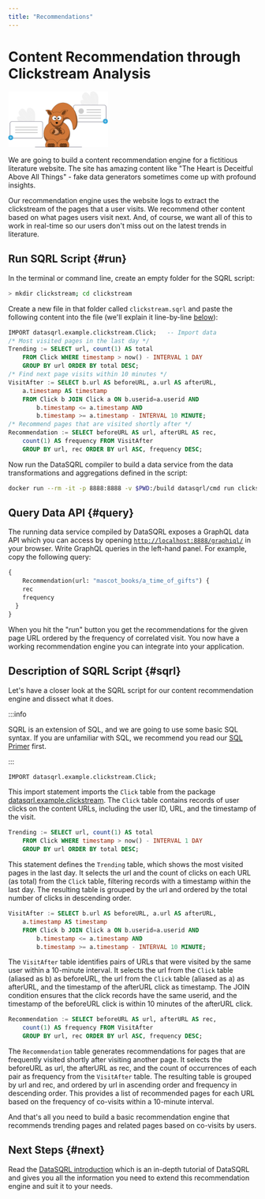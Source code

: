 ```yaml
---
title: "Recommendations"
---
```


# Content Recommendation through Clickstream Analysis

<img src="/img/generic/undraw_recommendation.svg" alt="Content Recommendation >" width="40%"/>

We are going to build a content recommendation engine for a fictitious literature website. The site has amazing content like "The Heart is Deceitful Above All Things" - fake data generators sometimes come up with profound insights.

Our recommendation engine uses the website logs to extract the clickstream of the pages that a user visits. We recommend other content based on what pages users visit next. And, of course, we want all of this to work in real-time so our users don't miss out on the latest trends in literature.


## Run SQRL Script {#run}

In the terminal or command line, create an empty folder for the SQRL script:

```bash
> mkdir clickstream; cd clickstream
```

Create a new file in that folder called `clickstream.sqrl` and paste the following content into the file (we'll explain it line-by-line [below](#sqrl)):

```sql
IMPORT datasqrl.example.clickstream.Click;   -- Import data
/* Most visited pages in the last day */
Trending := SELECT url, count(1) AS total
    FROM Click WHERE timestamp > now() - INTERVAL 1 DAY
    GROUP BY url ORDER BY total DESC;
/* Find next page visits within 10 minutes */
VisitAfter := SELECT b.url AS beforeURL, a.url AS afterURL,
    a.timestamp AS timestamp
    FROM Click b JOIN Click a ON b.userid=a.userid AND
        b.timestamp <= a.timestamp AND
        b.timestamp >= a.timestamp - INTERVAL 10 MINUTE;
/* Recommend pages that are visited shortly after */
Recommendation := SELECT beforeURL AS url, afterURL AS rec,
    count(1) AS frequency FROM VisitAfter
    GROUP BY url, rec ORDER BY url ASC, frequency DESC;
```

Now run the DataSQRL compiler to build a data service from the data transformations and aggregations defined in the script:

```bash
docker run --rm -it -p 8888:8888 -v $PWD:/build datasqrl/cmd run clickstream.sqrl
```

## Query Data API {#query}

The running data service compiled by DataSQRL exposes a GraphQL data API which you can access by opening [`http://localhost:8888/graphiql/`](http://localhost:8888/graphiql/) in your browser. Write GraphQL queries in the left-hand panel. For example, copy the following query:

```graphql
{
	Recommendation(url: "mascot_books/a_time_of_gifts") {
    rec
    frequency
  }
}
```

When you hit the "run" button you get the recommendations for the given page URL ordered by the frequency of correlated visit. 
You now have a working recommendation engine you can integrate into your application.

## Description of SQRL Script {#sqrl}

Let's have a closer look at the SQRL script for our content recommendation engine and dissect what it does.

:::info

SQRL is an extension of SQL, and we are going to use some basic SQL syntax. If you are unfamiliar with SQL, we recommend you read our [SQL Primer](/docs/reference/sqrl/sql-primer) first.

:::

```sql
IMPORT datasqrl.example.clickstream.Click;
```

This import statement imports the `Click` table from the package [datasqrl.example.clickstream](https://dev.datasqrl.com/package/datasqrl.example.clickstream/). The `Click` table contains records of user clicks on the content URLs, including the user ID, URL, and the timestamp of the visit.

```sql
Trending := SELECT url, count(1) AS total
    FROM Click WHERE timestamp > now() - INTERVAL 1 DAY
    GROUP BY url ORDER BY total DESC;
```

This statement defines the `Trending` table, which shows the most visited pages in the last day. It selects the url and the count of clicks on each URL (as total) from the `Click` table, filtering records with a timestamp within the last day. The resulting table is grouped by the url and ordered by the total number of clicks in descending order.

```sql
VisitAfter := SELECT b.url AS beforeURL, a.url AS afterURL,
    a.timestamp AS timestamp
    FROM Click b JOIN Click a ON b.userid=a.userid AND
        b.timestamp <= a.timestamp AND
        b.timestamp >= a.timestamp - INTERVAL 10 MINUTE;
```

The `VisitAfter` table identifies pairs of URLs that were visited by the same user within a 10-minute interval. It selects the url from the `Click` table (aliased as b) as beforeURL, the url from the `Click` table (aliased as a) as afterURL, and the timestamp of the afterURL click as timestamp. The JOIN condition ensures that the click records have the same userid, and the timestamp of the beforeURL click is within 10 minutes of the afterURL click.

```sql
Recommendation := SELECT beforeURL AS url, afterURL AS rec,
    count(1) AS frequency FROM VisitAfter
    GROUP BY url, rec ORDER BY url ASC, frequency DESC;
```

The `Recommendation` table generates recommendations for pages that are frequently visited shortly after visiting another page. It selects the beforeURL as url, the afterURL as rec, and the count of occurrences of each pair as frequency from the `VisitAfter` table. The resulting table is grouped by url and rec, and ordered by url in ascending order and frequency in descending order. This provides a list of recommended pages for each URL based on the frequency of co-visits within a 10-minute interval.

And that's all you need to build a basic recommendation engine that recommends trending pages and related pages based on co-visits by users. 

## Next Steps {#next}

Read the [DataSQRL introduction](../../../intro/overview) which is an in-depth tutorial of DataSQRL and gives you all the information you need to extend this recommendation engine and suit it to your needs.